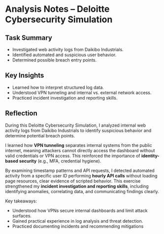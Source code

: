# Analysis Notes – Deloitte Cybersecurity Simulation

## Task Summary
- Investigated web activity logs from Daikibo Industrials.
- Identified automated and suspicious user behavior.
- Determined possible breach entry points.

## Key Insights
- Learned how to interpret structured log data.
- Understood VPN tunneling and internal vs. external network access.
- Practiced incident investigation and reporting skills.

## Reflection

During this Deloitte Cybersecurity Simulation, I analyzed internal web activity logs from Daikibo Industrials to identify suspicious behavior and determine potential breach points.

I learned how **VPN tunneling** separates internal systems from the public internet, meaning attackers cannot directly access the dashboard without valid credentials or VPN access. This reinforced the importance of **identity-based security** (e.g., MFA, credential hygiene).

By examining timestamp patterns and API requests, I detected automated activity from a specific user ID performing **hourly API calls** without loading page resources, clear evidence of scripted behavior. This exercise strengthened my **incident investigation and reporting skills**, including identifying anomalies, correlating data, and communicating findings clearly.

Key takeaways:
- Understood how VPNs secure internal dashboards and limit attack surfaces.  
- Gained practical experience in log analysis and threat detection.  
- Practiced documenting incidents and recommending mitigations
